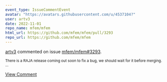 ```yaml
---
event_type: IssueCommentEvent
avatar: "https://avatars.githubusercontent.com/u/4537104?"
user: artv3
date: 2022-11-01
repo_name: mfem/mfem
html_url: https://github.com/mfem/mfem/pull/3293
repo_url: https://github.com/mfem/mfem
---
```


<a href='https://github.com/artv3' target='_blank'>artv3</a> commented on issue <a href='https://github.com/mfem/mfem/pull/3293' target='_blank'>mfem/mfem#3293</a>.

<small>There is a RAJA release coming out soon to fix a bug, we should wait for it before merging. ...</small>

<a href='https://github.com/mfem/mfem/pull/3293' target='_blank'>View Comment</a>